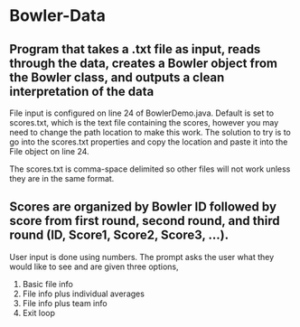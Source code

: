 # Bowler-Data
Program that takes a .txt file as input, reads through the data, creates a Bowler object from the Bowler class, and outputs a clean interpretation of the data
-----------------------------------------------------
File input is configured on line 24 of BowlerDemo.java. Default is set to scores.txt, which is the text file containing the scores, however you may need to change the path location to make this work. The solution to try is to go into the scores.txt properties and copy the location and paste it into the File object on line 24.

The scores.txt is comma-space delimited so other files will not work unless they are in the same format.

Scores are organized by Bowler ID followed by score from first round, second round, and third round (ID, Score1, Score2, Score3, ...).
-----------------------------------------------------
User input is done using numbers. The prompt asks the user what they would like to see and are given three options,
1. Basic file info
2. File info plus individual averages
3. File info plus team info
4. Exit loop

